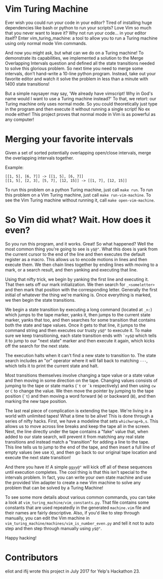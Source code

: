 Vim Turing Machine
==================

Ever wish you could run your code in your editor? Tired of installing huge
dependencies like bash or python to run your scripts? Love Vim so much that you
never want to leave it? Why not run your code... in your editor itself? Enter
vim_turing_machine: a tool to allow you to run a Turing machine using only
normal mode Vim commands.

And now you might ask, but what can we do on a Turing machine! To demonstrate
its capabilities, we implemented a solution to the Merge Overlapping Intervals
question and defined all the state transitions needed to solve this
glorious problem. So next time you need to merge some intervals, don't
hand-write a 10-line python program. Instead, take out your favorite editor and
watch it solve the problem in less than a minute with 1400 state transitions!

But a simple naysayer may say, 'We already have vimscript! Why in God's name
would I want to use a Turing machine instead?' To that, we retort: our Turing
machine only uses normal mode. So you could theoretically just type in the
program and then execute it without running a single script! No ex mode either!
This project proves that normal mode in Vim is as powerful as any computer!

Merging your favorite intervals
===============================

Given a set of sorted potentially overlapping open/close intervals, merge the
overlapping intervals together.

Example:
```
[[1, 5], [6, 7]] -> [[1, 5], [6, 7]]
[[1, 5], [2, 3], [5, 7], [12, 15]] -> [[1, 7], [12, 15]]
```

To run this problem on a python Turing machine, just call `make run`. To run
this problem on a Vim Turing machine, just call `make run-vim-machine`. To see
the Vim Turing machine without running it, call `make open-vim-machine`.

So Vim did what? Wait. How does it even?
========================================

So you run this program, and it works. Great! So what happened? Well the most
common thing you're going to see is `y$@"`. What this does is yank from the
current cursor to the end of the line and then executes the default register as
a macro. This allows us to encode motions in lines and then execute them. We
then chain lines together by ending lines with moving to a mark, or a search
result, and then yanking and executing that line.

Using that nifty trick, we begin by yanking the first line and executing it.
That then sets off our mark initialization. We then search for `_<someletter>`
and then mark that position with the corresponding letter. Generally the first
initial of whatever the thing we're marking is. Once everything is marked, we
then begin the state transitions.

We begin a state transition by executing a long command (located at `_n:`)
which jumps to the tape marker, yanks it, then jumps to the current state
marker, yanks that too, and then searches for some transition that contains both
the state and tape values. Once it gets to that line, it jumps to the command
string and then executes our trusty `y$@"` to execute it. To make sure we keep
transitioning, each state transition ends with `` `ny$@ `` which tells it to jump
to our "next state" marker and then execute it again, which kicks off the search
for the next state.

The execution halts when it can't find a new state to transition to. The state
search includes an "or" operator where it will fall back to matching `---`,
which tells it to print the current state and halt.

Most transitions themselves involve changing a tape value or a state value and
then moving in some direction on the tape. Changing values consists of jumping
to the tape or state marks (`` `t `` or `` `k `` respectively) and then using
`cw` or `C` to change the value. We then move the pointer by jumping to the tape
position (`` `t ``) and then moving a word forward (`W`) or backward (`B`), and
then marking the new tape position.

The last real piece of complication is extending the tape. We're living in a
world with unlimited tapes! What a time to be alive! This is done through a
series of nifty hacks. First, we have a modeline that sets `whichwrap+b,s`. This
allows us to move across line breaks and keep the tape all in the screen. Next,
the line directly under the tape contains a "fake" value that, when added to our
state search, will prevent it from matching any real state transitions and
instead match a "transition" for adding a line to the tape. This line tells us
to jump to the end of the tape, and then insert a full line of empty values (we
use `X`), and then go back to our original tape location and execute the next
state transition!

And there you have it! A simple `ggyy@"` will kick off all of these sequences
until execution completes. The cool thing is that this isn't special to the
intervals problem. In fact, you can write your own state machine and use the
provided Vim adapter to create a new Vim machine to solve any problem that can
be solved by a Turing Machine!

To see some more details about various common commands, you can take a look at
`vim_turing_machine/vim_constants.py`. That file contains some constants that
are used repeatedly in the generated `machine.vim` file and their names are
fairly descriptive. Also, if you'd like to step through manually, you can edit
the Vim machine in `vim_turing_machine/machines/vim_is_number_even.py` and tell
it not to auto step and then step through manually using `y$@"`.

Happy hacking!

Contributors
============

eliot and ifij wrote this project in July 2017 for Yelp's Hackathon 23.

[modeline]: # ( vim: set fenc=utf-8 spell spl=en textwidth=80: )
